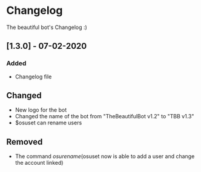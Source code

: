 # Changelog

The beautiful bot's Changelog :)

## [1.3.0] - 07-02-2020

### Added

- Changelog file

## Changed

- New logo for the bot
- Changed the name of the bot from "TheBeautifulBot v1.2" to "TBB v1.3"
- $osuset can rename users

## Removed

- The command $osurename ($osuset now is able to add a user and change the account linked)